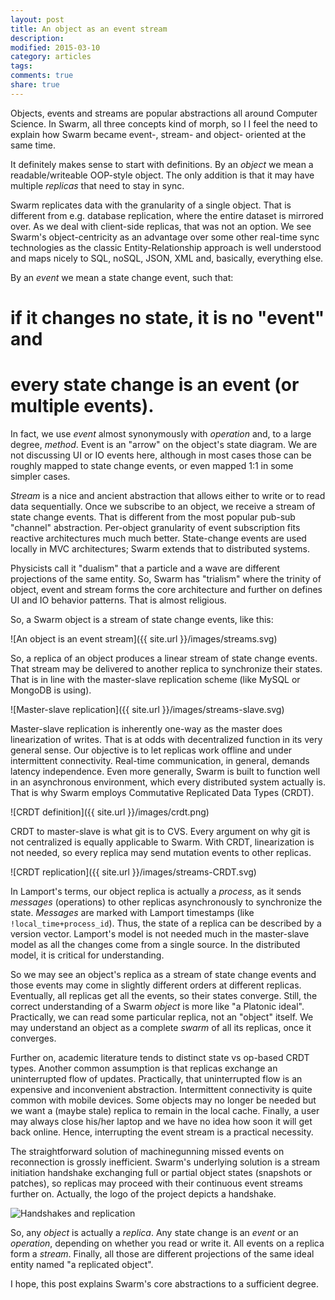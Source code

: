```yaml
---
layout: post
title: An object as an event stream
description:
modified: 2015-03-10
category: articles
tags:
comments: true
share: true
---
```


Objects, events and streams are popular abstractions all around Computer Science. In Swarm, all three concepts kind of morph, so I I feel the need to explain how Swarm became event-, stream- and object- oriented at the same time.

It definitely makes sense to start with definitions. By an *object* we mean a readable/writeable OOP-style object. The only addition is that it may have multiple *replicas* that need to stay in sync.

Swarm replicates data with the granularity of a single object. That is different from e.g. database replication, where the entire dataset is mirrored over. As we deal with client-side replicas, that was not an option. We see Swarm's object-centricity as an advantage over some other real-time sync technologies as the classic Entity-Relationship approach is well understood and maps nicely to SQL, noSQL, JSON, XML and, basically, everything else.

By an *event* we mean a state change event, such that:

# if it changes no state, it is no "event" and
# every state change is an event (or multiple events).

In fact, we use *event* almost synonymously with *operation* and, to a large degree, *method*. Event is an "arrow" on the object's state diagram. We are not discussing UI or IO events here, although in most cases those can be roughly mapped to state change events, or even mapped 1:1 in some simpler cases.

*Stream* is a nice and ancient abstraction that allows either to write or to read data sequentially. Once we subscribe to an object, we receive a stream of state change events. That is different from the most popular pub-sub "channel" abstraction. Per-object granularity of event subscription fits reactive architectures much much better. State-change events are used locally in MVC architectures; Swarm extends that to distributed systems.

Physicists call it "dualism" that a particle and a wave are different projections of the same entity. So, Swarm has "trialism" where the trinity of object, event and stream forms the core architecture and further on defines UI and IO behavior patterns. That is almost religious.

So, a Swarm object is a stream of state change events, like this:

![An object is an event stream]({{ site.url }}/images/streams.svg)

So, a replica of an object produces a linear stream of state change events. That stream may be delivered to another replica to synchronize their states. That is in line with the master-slave replication scheme (like MySQL or MongoDB is using).

![Master-slave replication]({{ site.url }}/images/streams-slave.svg)

Master-slave replication is inherently one-way as the master does linearization of writes. That is at odds with decentralized function in its very general sense.
Our objective is to let replicas work offline and under intermittent connectivity. Real-time communication, in general, demands latency independence. Even more generally, Swarm is built to function well in an asynchronous environment, which every distributed system actually is. That is why Swarm employs Commutative Replicated Data Types (CRDT).

![CRDT definition]({{ site.url }}/images/crdt.png)

CRDT to master-slave is what git is to CVS. Every argument on why git is not centralized is equally applicable to Swarm.
With CRDT, linearization is not needed, so every replica may send mutation events to other replicas.

![CRDT replication]({{ site.url }}/images/streams-CRDT.svg)

In Lamport's terms, our object replica is actually a *process*, as it sends *messages* (operations) to other replicas asynchronously to synchronize the state. *Messages* are marked with Lamport timestamps (like `!local_time+process_id`). Thus, the state of a replica can be described by a version vector. Lamport's model is not needed much in the master-slave model as all the changes come from a single source. In the distributed model, it is critical for understanding.

So we may see an object's replica as a stream of state change events and those events may come in slightly different orders at different replicas. Eventually, all replicas get all the events, so their states converge. Still, the correct understanding of a Swarm *object* is more like "a Platonic ideal". Practically, we can read some particular replica, not an "object" itself. We may understand an object as a complete *swarm* of all its replicas, once it converges.

Further on, academic literature tends to distinct state vs op-based CRDT types. Another common assumption is that replicas exchange an uninterrupted flow of updates. Practically, that uninterrupted flow is an expensive and inconvenient abstraction. Intermittent connectivity is quite common with mobile devices. Some objects may no longer be needed but we want a (maybe stale) replica to remain in the local cache. Finally, a user may always close his/her laptop and we have no idea how soon it will get back online. Hence, interrupting the event stream is a practical necessity.

The straightforward solution of machinegunning missed events on reconnection is grossly inefficient. Swarm's underlying solution is a stream initiation handshake exchanging full or partial object states (snapshots or patches), so replicas may proceed with their continuous event streams further on. Actually, the logo of the project depicts a handshake.

![Handshakes and replication]({{site.url}}/images/streams-gaps.svg)

So, any *object* is actually a *replica*. Any state change is an *event* or an *operation*, depending on whether you read or write it. All events on a replica form a *stream*. Finally, all those are different projections of the same ideal entity named "a replicated object".

I hope, this post explains Swarm's core abstractions to a  sufficient degree.
